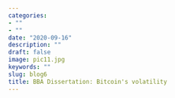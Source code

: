 ```yaml
---
categories:
- ""
- ""
date: "2020-09-16"
description: ""
draft: false
image: pic11.jpg
keywords: ""
slug: blog6
title: BBA Dissertation: Bitcoin's volatility
---
```


